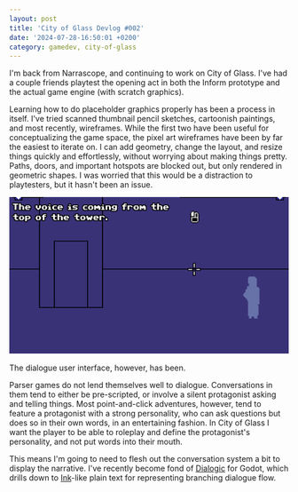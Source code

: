 ```yaml
---
layout: post
title: 'City of Glass Devlog #002'
date: '2024-07-28-16:50:01 +0200'
category: gamedev, city-of-glass
---
```


I'm back from Narrascope, and continuing to work on City of
Glass. I've had a couple friends playtest the opening act in both the
Inform prototype and the actual game engine (with scratch graphics).

Learning how to do placeholder graphics properly has been a process in
itself. I've tried scanned thumbnail pencil sketches, cartoonish
paintings, and most recently, wireframes. While the first two have
been useful for conceptualizing the game space, the pixel art
wireframes have been by far the easiest to iterate on. I can add
geometry, change the layout, and resize things quickly and
effortlessly, without worrying about making things pretty. Paths,
doors, and important hotspots are blocked out, but only rendered in
geometric shapes. I was worried that this would be a distraction to
playtesters, but it hasn't been an issue.

![Cutscene with placeholder graphics at the current level of quality.](/assets/images/posts/city-of-glass-devlog-002.png)

The dialogue user interface, however, has been.

Parser games do not lend themselves well to dialogue. Conversations in
them tend to either be pre-scripted, or involve a silent protagonist
asking and telling things. Most point-and-click adventures, however,
tend to feature a protagonist with a strong personality, who can ask
questions but does so in their own words, in an entertaining
fashion. In City of Glass I want the player to be able to roleplay and
define the protagonist's personality, and not put words into their
mouth. 

This means I'm going to need to flesh out the conversation system a
bit to display the narrative. I've recently become fond of
[Dialogic](https://github.com/dialogic-godot/dialogic) for Godot,
which drills down to [Ink](https://www.inklestudios.com/ink/)-like
plain text for representing branching dialogue flow. 


